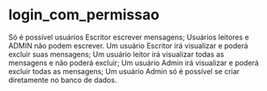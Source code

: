 # login_com_permissao
Só é possível usuários Escritor escrever mensagens; Usuários leitores e ADMIN não podem escrever.
Um usuário Escritor irá visualizar e poderá excluir suas mensagens;
Um usuário leitor irá visualizar todas as mensagens e não poderá excluir;
Um usuário Admin irá visualizar e poderá excluir todas as mensagens;
Um usuário Admin só é possível se criar diretamente no banco de dados.
